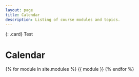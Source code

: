 ```yaml
---
layout: page
title: Calendar
description: Listing of course modules and topics.
---
```


{: .card}
Test

# Calendar

{% for module in site.modules %}
{{ module }}
{% endfor %}
